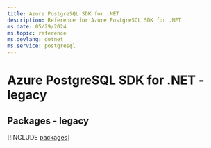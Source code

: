 ```yaml
---
title: Azure PostgreSQL SDK for .NET
description: Reference for Azure PostgreSQL SDK for .NET
ms.date: 05/29/2024
ms.topic: reference
ms.devlang: dotnet
ms.service: postgresql
---
```

# Azure PostgreSQL SDK for .NET - legacy
## Packages - legacy
[!INCLUDE [packages](postgresql-index.md)]